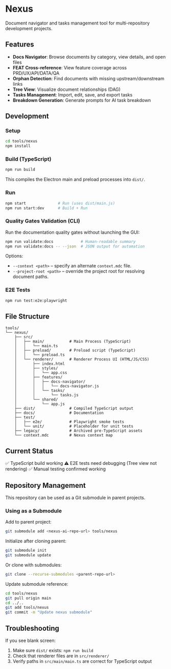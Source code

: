 # Nexus

Document navigator and tasks management tool for multi-repository development projects.

## Features

- **Docs Navigator**: Browse documents by category, view details, and open files
- **FEAT Cross-reference**: View feature coverage across PRD/UX/API/DATA/QA
- **Orphan Detection**: Find documents with missing upstream/downstream links
- **Tree View**: Visualize document relationships (DAG)
- **Tasks Management**: Import, edit, save, and export tasks
- **Breakdown Generation**: Generate prompts for AI task breakdown

## Development

### Setup

```bash
cd tools/nexus
npm install
```

### Build (TypeScript)

```bash
npm run build
```

This compiles the Electron main and preload processes into `dist/`.

### Run

```bash
npm start              # Run (uses dist/main.js)
npm run start:dev      # Build + Run
```

### Quality Gates Validation (CLI)

Run the documentation quality gates without launching the GUI:

```bash
npm run validate:docs            # Human-readable summary
npm run validate:docs -- --json  # JSON output for automation
```

Options:

- `--context <path>` – specify an alternate `context.mdc` file.
- `--project-root <path>` – override the project root for resolving document paths.

### E2E Tests

```bash
npm run test:e2e:playwright
```

## File Structure

```
tools/
└── nexus/
    ├── src/
    │   ├── main/           # Main Process (TypeScript)
    │   │   └── main.ts
    │   ├── preload/        # Preload script (TypeScript)
    │   │   └── preload.ts
    │   └── renderer/       # Renderer Process UI (HTML/JS/CSS)
    │       ├── index.html
    │       ├── styles/
    │       │   └── app.css
    │       ├── features/
    │       │   ├── docs-navigator/
    │       │   │   └── docs-navigator.js
    │       │   └── tasks/
    │       │       └── tasks.js
    │       └── shared/
    │           └── app.js
    ├── dist/               # Compiled TypeScript output
    ├── docs/               # Documentation
    ├── test/
    │   ├── e2e/            # Playwright smoke tests
    │   └── unit/           # Placeholder for unit tests
    ├── legacy/             # Archived pre-TypeScript assets
    └── context.mdc         # Nexus context map
```

## Current Status

✅ TypeScript build working
⚠️ E2E tests need debugging (Tree view not rendering)
✅ Manual testing confirmed working

## Repository Management

This repository can be used as a Git submodule in parent projects.

### Using as a Submodule

Add to parent project:
```bash
git submodule add <nexus-ai-repo-url> tools/nexus
```

Initialize after cloning parent:
```bash
git submodule init
git submodule update
```

Or clone with submodules:
```bash
git clone --recurse-submodules <parent-repo-url>
```

Update submodule reference:
```bash
cd tools/nexus
git pull origin main
cd ../..
git add tools/nexus
git commit -m "Update nexus submodule"
```

## Troubleshooting

If you see blank screen:
1. Make sure `dist/` exists: `npm run build`
2. Check that renderer files are in `src/renderer/`
3. Verify paths in `src/main/main.ts` are correct for TypeScript output

